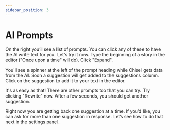 ```yaml
---
sidebar_position: 3
---
```


# AI Prompts

On the right you’ll see a list of prompts. You can click any of these to have the AI write text for you. Let's try it now. Type the beginning of a story in the editor ("Once upon a time" will do). Click "Expand".

You'll see a spinner at the left of the prompt heading while Chisel gets data from the AI. Soon a suggestion will get added to the suggestions column. Click on the suggestion to add it to your text in the editor.

It's as easy as that! There are other prompts too that you can try. Try clicking "Rewrite" now. After a few seconds, you should get another suggestion.

Right now you are getting back one suggestion at a time. If you’d like, you can ask for more than one suggestion in response. Let’s see how to do that next in the settings panel.